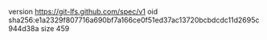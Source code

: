 version https://git-lfs.github.com/spec/v1
oid sha256:e1a2329f807716a690bf7a166ce0f51ed37ac13720bcbdcdc11d2695c944d38a
size 459
